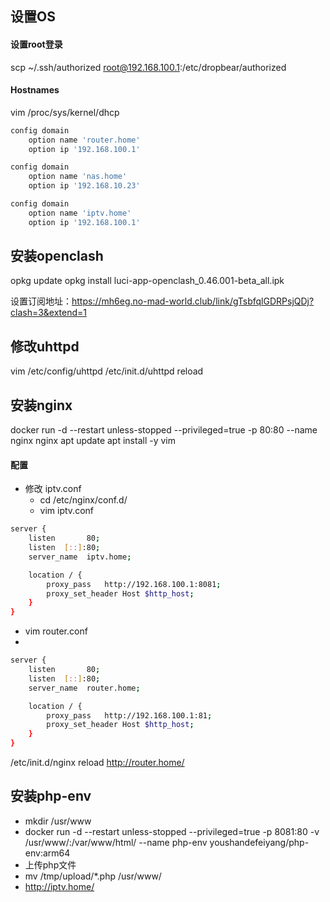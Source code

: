 ## 设置OS
#### 设置root登录
scp ~/.ssh/authorized root@192.168.100.1:/etc/dropbear/authorized

#### Hostnames
vim /proc/sys/kernel/dhcp
```bash
config domain
	option name 'router.home'
	option ip '192.168.100.1'

config domain
	option name 'nas.home'
	option ip '192.168.10.23'

config domain
	option name 'iptv.home'
	option ip '192.168.100.1'
```

## 安装openclash
opkg update
opkg install luci-app-openclash_0.46.001-beta_all.ipk

设置订阅地址：https://mh6eg.no-mad-world.club/link/gTsbfqlGDRPsjQDj?clash=3&extend=1

## 修改uhttpd
vim /etc/config/uhttpd
/etc/init.d/uhttpd reload

## 安装nginx
docker run -d --restart unless-stopped --privileged=true -p 80:80 --name nginx nginx
apt update
apt install -y vim

#### 配置
- 修改 iptv.conf
  - cd /etc/nginx/conf.d/
  - vim iptv.conf

```bash
server {
    listen       80;
    listen  [::]:80;
    server_name  iptv.home;

    location / {
        proxy_pass   http://192.168.100.1:8081;
        proxy_set_header Host $http_host;
    }
}

```
  - vim router.conf
  - 
```bash
server {
    listen       80;
    listen  [::]:80;
    server_name  router.home;

    location / {
        proxy_pass   http://192.168.100.1:81;
        proxy_set_header Host $http_host;
    }
}
```
/etc/init.d/nginx reload
http://router.home/

## 安装php-env
- mkdir /usr/www
- docker run -d --restart unless-stopped --privileged=true -p 8081:80 -v /usr/www/:/var/www/html/ --name php-env youshandefeiyang/php-env:arm64
- 上传php文件
- mv /tmp/upload/*.php /usr/www/
- http://iptv.home/